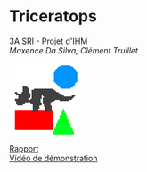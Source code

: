 # Triceratops
3A SRI - Projet d'IHM   
*Maxence Da Silva, Clément Truillet*   

![](https://raw.githubusercontent.com/ctruillet/Triceratops/master/data/logo.png)

[Rapport](https://github.com/ctruillet/Triceratops/blob/master/doc/Rapport%20Triceratops%20Da%20Silva%20Truillet.pdf)   
[Vidéo de démonstration](https://www.youtube.com/watch?v=PYC7aNjBXUo)
